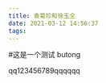 ```yaml
---
title: 袁菊珍和徐玉全
date: 2021-03-12 14:56:37
tags:
---
```


#这是一个测试 butong

<!--more-->

qq123456789qqqqqq
